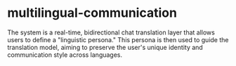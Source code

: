 # multilingual-communication
The system is a real-time, bidirectional chat translation layer that allows users to define a "linguistic persona." This persona is then used to guide the translation model, aiming to preserve the user's unique identity and communication style across languages.
